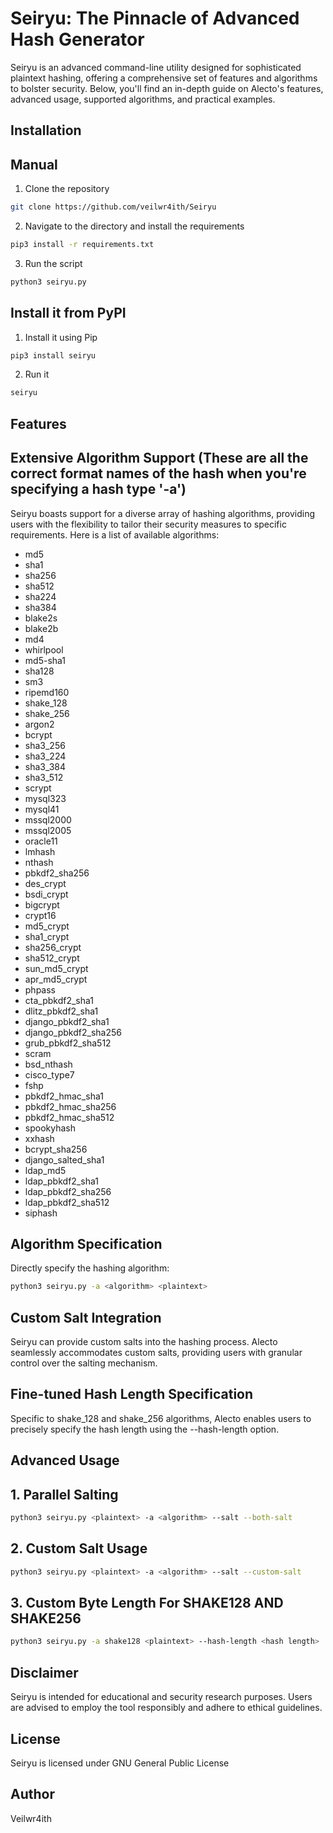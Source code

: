 # Seiryu: The Pinnacle of Advanced Hash Generator
Seiryu is an advanced command-line utility designed for sophisticated plaintext hashing, offering a comprehensive set of features and algorithms to bolster security. Below, you'll find an in-depth guide on Alecto's features, advanced usage, supported algorithms, and practical examples.

## Installation

## Manual

1. Clone the repository

```bash
git clone https://github.com/veilwr4ith/Seiryu
```

2. Navigate to the directory and install the requirements

```bash
pip3 install -r requirements.txt
```

3. Run the script

```bash
python3 seiryu.py
```

## Install it from PyPI

1. Install it using Pip

```bash
pip3 install seiryu
```

2. Run it

```bash
seiryu
```

## Features

## Extensive Algorithm Support (These are all the correct format names of the hash when you're specifying a hash type '-a')

Seiryu boasts support for a diverse array of hashing algorithms, providing users with the flexibility to tailor their security measures to specific requirements. Here is a list of available algorithms:

- md5
- sha1
- sha256
- sha512
- sha224
- sha384
- blake2s
- blake2b
- md4
- whirlpool
- md5-sha1
- sha128
- sm3
- ripemd160
- shake_128
- shake_256
- argon2
- bcrypt
- sha3_256
- sha3_224
- sha3_384
- sha3_512
- scrypt
- mysql323
- mysql41
- mssql2000
- mssql2005
- oracle11
- lmhash
- nthash
- pbkdf2_sha256
- des_crypt
- bsdi_crypt
- bigcrypt
- crypt16
- md5_crypt
- sha1_crypt
- sha256_crypt
- sha512_crypt
- sun_md5_crypt
- apr_md5_crypt
- phpass
- cta_pbkdf2_sha1
- dlitz_pbkdf2_sha1
- django_pbkdf2_sha1
- django_pbkdf2_sha256
- grub_pbkdf2_sha512
- scram
- bsd_nthash
- cisco_type7
- fshp
- pbkdf2_hmac_sha1
- pbkdf2_hmac_sha256
- pbkdf2_hmac_sha512
- spookyhash
- xxhash
- bcrypt_sha256
- django_salted_sha1
- ldap_md5
- ldap_pbkdf2_sha1
- ldap_pbkdf2_sha256
- ldap_pbkdf2_sha512
- siphash

## Algorithm Specification

Directly specify the hashing algorithm:

```bash
python3 seiryu.py -a <algorithm> <plaintext>
```

## Custom Salt Integration

Seiryu can provide custom salts into the hashing process. Alecto seamlessly accommodates custom salts, providing users with granular control over the salting mechanism.

## Fine-tuned Hash Length Specification

Specific to shake_128 and shake_256 algorithms, Alecto enables users to precisely specify the hash length using the --hash-length option.

## Advanced Usage

## 1. Parallel Salting

```bash
python3 seiryu.py <plaintext> -a <algorithm> --salt --both-salt
```

## 2. Custom Salt Usage

```bash
python3 seiryu.py <plaintext> -a <algorithm> --salt --custom-salt
```

## 3. Custom Byte Length For SHAKE128 AND SHAKE256

```bash
python3 seiryu.py -a shake128 <plaintext> --hash-length <hash length>
```

## Disclaimer

Seiryu is intended for educational and security research purposes. Users are advised to employ the tool responsibly and adhere to ethical guidelines.

## License

Seiryu is licensed under GNU General Public License

## Author

Veilwr4ith
